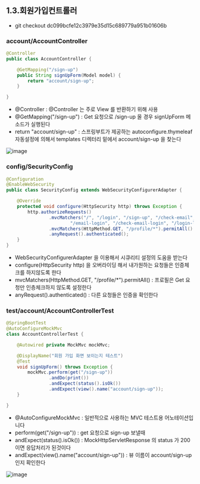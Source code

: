## 1.3.회원가입컨트롤러
* git checkout dc099bcfe12c3979e35d15c689779a951b01606b

### account/AccountController

```java
@Controller
public class AccountController {

    @GetMapping("/sign-up")
    public String signUpForm(Model model) {
        return "account/sign-up";
    }

}

```

* @Controller : @Controller 는 주로 View 를 반환하기 위해 사용
* @GetMapping("/sign-up") : Get 요청으로 /sign-up 올 경우 signUpForm 메소드가 실행된다
* return "account/sign-up" : 스프링부트가 제공하는 autoconfigure.thymeleaf 자동설정에 의해서 templates 디렉터리 밑에서 account/sign-up 을 찾는다

![image](https://user-images.githubusercontent.com/65409092/106404146-2c2c8b00-6475-11eb-850b-d45950876189.png)

### config/SecurityConfig

```java
@Configuration
@EnableWebSecurity
public class SecurityConfig extends WebSecurityConfigurerAdapter {

    @Override
    protected void configure(HttpSecurity http) throws Exception {
        http.authorizeRequests()
                .mvcMatchers("/", "/login", "/sign-up", "/check-email", "/check-email-token",
                        "/email-login", "/check-email-login", "/login-link").permitAll()
                .mvcMatchers(HttpMethod.GET, "/profile/*").permitAll()
                .anyRequest().authenticated();
    }
}

```

* WebSecurityConfigurerAdapter 을 이용해서 시큐리티 설정의 도움을 받는다
* configure(HttpSecurity http) 을 오버라이딩 해서 내가원하는 요청들은 인증체크를 하지않도록 한다
* mvcMatchers(HttpMethod.GET, "/profile/*").permitAll() : 프로필은 Get 요청만 인층체크하지 않도록 설정한다
* anyRequest().authenticated() : 다른 요청들은 인증을 확인한다

### test/account/AccountControllerTest

```java
@SpringBootTest
@AutoConfigureMockMvc
class AccountControllerTest {

    @Autowired private MockMvc mockMvc;

    @DisplayName("회원 가입 화면 보이는지 테스트")
    @Test
    void signUpForm() throws Exception {
        mockMvc.perform(get("/sign-up"))
                .andDo(print())
                .andExpect(status().isOk())
                .andExpect(view().name("account/sign-up"));
    }

}
```

* @AutoConfigureMockMvc : 일반적으로 사용하는 MVC 테스트용 어노테이션입니다
* perform(get("/sign-up")) : get 요청으로 sign-up 보낼때 
* andExpect(status().isOk()) : MockHttpServletResponse 의 status 가 200 이면 응답처리가 된것이다
* andExpect(view().name("account/sign-up")) : 뷰 이름이 account/sign-up 인지 확인한다

![image](https://user-images.githubusercontent.com/65409092/106404600-8da12980-6476-11eb-9b2f-d196647d949e.png)
